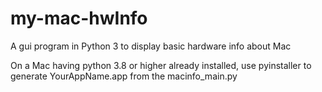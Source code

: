 # my-mac-hwInfo

A gui program in Python 3 to display basic hardware info about Mac

On a Mac having python 3.8 or higher already installed, use pyinstaller to generate YourAppName.app from the macinfo_main.py

